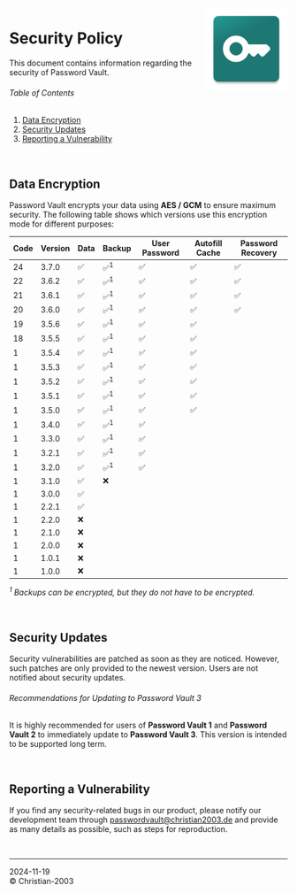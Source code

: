 <img src="docs/img/icon.png" height="150" align="right">

# Security Policy
This document contains information regarding the security of Password Vault.

###### Table of Contents
1. [Data Encryption](#data-encryption)
2. [Security Updates](#security-updates)
3. [Reporting a Vulnerability](#reporting-a-vulnerability)

<br/>

## Data Encryption
Password Vault encrypts your data using **AES / GCM** to ensure maximum security. The following table shows which versions use this encryption mode for different purposes:

Code | Version | Data | Backup | User Password | Autofill Cache | Password Recovery
--- | --- | --- | --- | --- | --- | ---
24 | 3.7.0 | :white_check_mark: | :white_check_mark:<sup>1</sup> | :white_check_mark: | :white_check_mark: | :white_check_mark:
22 | 3.6.2 | :white_check_mark: | :white_check_mark:<sup>1</sup> | :white_check_mark: | :white_check_mark: | :white_check_mark:
21 | 3.6.1 | :white_check_mark: | :white_check_mark:<sup>1</sup> | :white_check_mark: | :white_check_mark: | :white_check_mark:
20 | 3.6.0 | :white_check_mark: | :white_check_mark:<sup>1</sup> | :white_check_mark: | :white_check_mark: | :white_check_mark:
19 | 3.5.6 | :white_check_mark: | :white_check_mark:<sup>1</sup> | :white_check_mark: | :white_check_mark: |
18 | 3.5.5 | :white_check_mark: | :white_check_mark:<sup>1</sup> | :white_check_mark: | :white_check_mark: |
1 | 3.5.4 | :white_check_mark: | :white_check_mark:<sup>1</sup> | :white_check_mark: | :white_check_mark: |
1 | 3.5.3 | :white_check_mark: | :white_check_mark:<sup>1</sup> | :white_check_mark: | :white_check_mark: |
1 | 3.5.2 | :white_check_mark: | :white_check_mark:<sup>1</sup> | :white_check_mark: | :white_check_mark: |
1 | 3.5.1 | :white_check_mark: | :white_check_mark:<sup>1</sup> | :white_check_mark: | :white_check_mark: |
1 | 3.5.0 | :white_check_mark: | :white_check_mark:<sup>1</sup> | :white_check_mark: | :white_check_mark: |
1 | 3.4.0 | :white_check_mark: | :white_check_mark:<sup>1</sup> | :white_check_mark: | |
1 | 3.3.0 | :white_check_mark: | :white_check_mark:<sup>1</sup> | :white_check_mark: | |
1 | 3.2.1 | :white_check_mark: | :white_check_mark:<sup>1</sup> | :white_check_mark: | |
1 | 3.2.0 | :white_check_mark: | :white_check_mark:<sup>1</sup> | :white_check_mark: | |
1 | 3.1.0 | :white_check_mark: | :x: | | |
1 | 3.0.0 | :white_check_mark: | | | |
1 | 2.2.1 | :white_check_mark: | | | |
1 | 2.2.0 | :x: | | | |
1 | 2.1.0 | :x: | | | |
1 | 2.0.0 | :x: | | | |
1 | 1.0.1 | :x: | | | |
1 | 1.0.0 | :x: | | | |

_<sup>1</sup> Backups can be encrypted, but they do not have to be encrypted._ 

<br/>

## Security Updates
Security vulnerabilities are patched as soon as they are noticed. However, such patches are only provided to the newest version. Users are not notified about security updates.

###### Recommendations for Updating to Password Vault 3
It is highly recommended for users of **Password Vault 1** and **Password Vault 2** to immediately update to **Password Vault 3**. This version is intended to be supported long term.

<br/>

## Reporting a Vulnerability
If you find any security-related bugs in our product, please notify our development team through [passwordvault@christian2003.de](mailto:passwordvault@christian2003.de) and provide as many details as possible, such as steps for reproduction.

<br/>

***
2024-11-19  
&copy; Christian-2003  
